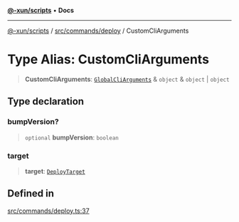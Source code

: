 [**@-xun/scripts**](../../../../README.md) • **Docs**

***

[@-xun/scripts](../../../../README.md) / [src/commands/deploy](../README.md) / CustomCliArguments

# Type Alias: CustomCliArguments

> **CustomCliArguments**: [`GlobalCliArguments`](../../../configure/type-aliases/GlobalCliArguments.md) & `object` & `object` \| `object`

## Type declaration

### bumpVersion?

> `optional` **bumpVersion**: `boolean`

### target

> **target**: [`DeployTarget`](../enumerations/DeployTarget.md)

## Defined in

[src/commands/deploy.ts:37](https://github.com/Xunnamius/xscripts/blob/ce701f3d57da9f82ee0036320bc62d5c51233011/src/commands/deploy.ts#L37)
